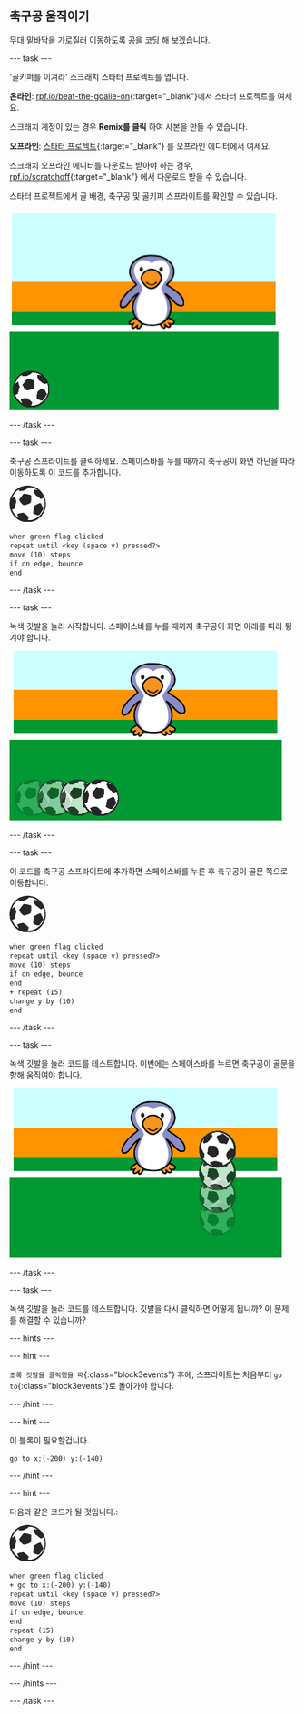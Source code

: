 ## 축구공 움직이기

무대 밑바닥을 가로질러 이동하도록 공을 코딩 해 보겠습니다.

--- task ---

'골키퍼를 이겨라' 스크래치 스타터 프로젝트를 엽니다.

**온라인**: [ rpf.io/beat-the-goalie-on](http://rpf.io/beat-the-goalie-on){:target="_blank"}에서 스타터 프로젝트를 여세요.

스크래치 계정이 있는 경우 **Remix를 클릭** 하여 사본을 만들 수 있습니다.

**오프라인**: [스타터 프로젝트](http://rpf.io/p/en/beat-the-goalie-go){:target="_blank"} 를 오프라인 에디터에서 여세요.

스크래치 오프라인 에디터를 다운로드 받아야 하는 경우, [rpf.io/scratchoff](http://rpf.io/scratchoff){:target="_blank"} 에서 다운로드 받을 수 있습니다.

스타터 프로젝트에서 골 배경, 축구공 및 골키퍼 스프라이트를 확인할 수 있습니다.

![스타터 프로젝트](images/goalie-starter.png)

--- /task ---

--- task ---

축구공 스프라이트를 클릭하세요. 스페이스바를 누를 때까지 축구공이 화면 하단을 따라 이동하도록 이 코드를 추가합니다.

![축구공 스프라이트](images/football-sprite.png)

```blocks3
when green flag clicked
repeat until <key (space v) pressed?>
move (10) steps
if on edge, bounce
end
```

--- /task ---

--- task ---

녹색 깃발을 눌러 시작합니다. 스페이스바를 누를 때까지 축구공이 화면 아래를 따라 튕겨야 합니다.

![스크린샷](images/goalie-football-move-test.png)

--- /task ---

--- task ---

이 코드를 축구공 스프라이트에 추가하면 스페이스바를 누른 후 축구공이 골문 쪽으로 이동합니다.

![축구공 스프라이트](images/football-sprite.png)

```blocks3
when green flag clicked
repeat until <key (space v) pressed?>
move (10) steps
if on edge, bounce
end
+ repeat (15)
change y by (10)
end
```

--- /task ---

--- task ---

녹색 깃발을 눌러 코드를 테스트합니다. 이번에는 스페이스바를 누르면 축구공이 골문을 향해 움직여야 합니다.

![스크린샷](images/goalie-football-ypos-test.png)

--- /task ---

--- task ---

녹색 깃발을 눌러 코드를 테스트합니다. 깃발을 다시 클릭하면 어떻게 됩니까? 이 문제를 해결할 수 있습니까?

--- hints ---

--- hint ---

`초록 깃발을 클릭했을 때`{:class="block3events"} 후에, 스프라이트는 처음부터 `go to`{:class="block3events"}로 돌아가야 합니다.

--- /hint ---

--- hint ---

이 블록이 필요할겁니다.

```blocks3
go to x:(-200) y:(-140)
```

--- /hint ---

--- hint ---

다음과 같은 코드가 될 것입니다.:

![축구공 스프라이트](images/football-sprite.png)

```blocks3
when green flag clicked
+ go to x:(-200) y:(-140)
repeat until <key (space v) pressed?>
move (10) steps
if on edge, bounce
end
repeat (15)
change y by (10)
end
```

--- /hint ---

--- /hints ---

--- /task ---

